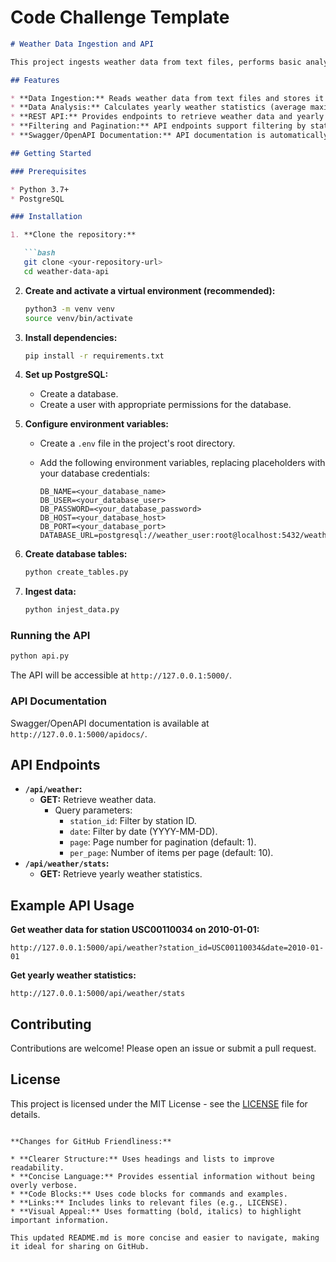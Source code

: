 # Code Challenge Template

```markdown
# Weather Data Ingestion and API

This project ingests weather data from text files, performs basic analysis, and exposes the data through a REST API built with Flask.

## Features

* **Data Ingestion:** Reads weather data from text files and stores it in a PostgreSQL database.
* **Data Analysis:** Calculates yearly weather statistics (average maximum temperature, average minimum temperature, total precipitation).
* **REST API:** Provides endpoints to retrieve weather data and yearly statistics.
* **Filtering and Pagination:** API endpoints support filtering by station ID and date, as well as pagination for large datasets.
* **Swagger/OpenAPI Documentation:** API documentation is automatically generated using Swagger/OpenAPI, accessible at `/apidocs/`.

## Getting Started

### Prerequisites

* Python 3.7+
* PostgreSQL

### Installation

1. **Clone the repository:**

   ```bash
   git clone <your-repository-url>
   cd weather-data-api 
   ```

2. **Create and activate a virtual environment (recommended):**

   ```bash
   python3 -m venv venv
   source venv/bin/activate
   ```

3. **Install dependencies:**

   ```bash
   pip install -r requirements.txt
   ```

4. **Set up PostgreSQL:**
   * Create a database.
   * Create a user with appropriate permissions for the database.

5. **Configure environment variables:**
   * Create a `.env` file in the project's root directory.
   * Add the following environment variables, replacing placeholders with your database credentials:

     ```
     DB_NAME=<your_database_name>
     DB_USER=<your_database_user>
     DB_PASSWORD=<your_database_password>
     DB_HOST=<your_database_host> 
     DB_PORT=<your_database_port> 
     DATABASE_URL=postgresql://weather_user:root@localhost:5432/weather_data
     ```

6. **Create database tables:**

   ```bash
   python create_tables.py
   ```

7. **Ingest data:**

   ```bash
   python injest_data.py
   ```

### Running the API

```bash
python api.py
```

The API will be accessible at `http://127.0.0.1:5000/`.

### API Documentation

Swagger/OpenAPI documentation is available at `http://127.0.0.1:5000/apidocs/`.

## API Endpoints

* **`/api/weather`:**
    * **GET:** Retrieve weather data.
      * Query parameters:
        * `station_id`: Filter by station ID.
        * `date`: Filter by date (YYYY-MM-DD).
        * `page`: Page number for pagination (default: 1).
        * `per_page`: Number of items per page (default: 10).
* **`/api/weather/stats`:**
    * **GET:** Retrieve yearly weather statistics.

## Example API Usage

**Get weather data for station USC00110034 on 2010-01-01:**

```
http://127.0.0.1:5000/api/weather?station_id=USC00110034&date=2010-01-01
```

**Get yearly weather statistics:**

```
http://127.0.0.1:5000/api/weather/stats
```


## Contributing

Contributions are welcome! Please open an issue or submit a pull request.


## License

This project is licensed under the MIT License - see the [LICENSE](LICENSE) file for details.
```

**Changes for GitHub Friendliness:**

* **Clearer Structure:** Uses headings and lists to improve readability.
* **Concise Language:** Provides essential information without being overly verbose.
* **Code Blocks:** Uses code blocks for commands and examples.
* **Links:** Includes links to relevant files (e.g., LICENSE).
* **Visual Appeal:** Uses formatting (bold, italics) to highlight important information.

This updated README.md is more concise and easier to navigate, making it ideal for sharing on GitHub.
